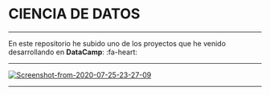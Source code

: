# CIENCIA DE DATOS 

------------
En este repositorio he subido uno de los proyectos que he venido desarrollando en **DataCamp**: :fa-heart:

------------
<a href="https://ibb.co/zr1CjKG"><img src="https://i.ibb.co/9NJBzRs/Screenshot-from-2020-07-25-23-27-09.png" alt="Screenshot-from-2020-07-25-23-27-09" border="0"></a>


------------



